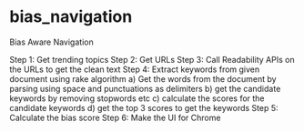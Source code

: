 # bias_navigation 
Bias Aware Navigation

Step 1: Get trending topics
Step 2: Get URLs
Step 3: Call Readability APIs on the URLs to get the clean text
Step 4: Extract keywords from given document using rake algorithm
a) Get the words from the document by parsing using space and punctuations as delimiters
b) get the candidate keywords by removing stopwords etc
c) calculate the scores for the candidate keywords
d) get the top 3 scores to get the keywords
Step 5: Calculate the bias score
Step 6: Make the UI for Chrome
